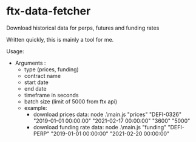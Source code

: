 # ftx-data-fetcher
Download historical data for perps, futures and funding rates

Written quickly, this is mainly a tool for me.

Usage:
  - Arguments : 
      - type (prices, funding)
      - contract name
      - start date
      - end date
      - timeframe in seconds
      - batch size (limit of 5000 from ftx api)
      - example:
        - download prices data:
            node .\main.js "prices" "DEFI-0326" "2019-01-01 00:00:00" "2021-02-17 00:00:00" "3600" "5000"
        - download funding rate data:
            node .\main.js "funding" "DEFI-PERP" "2019-01-01 00:00:00" "2021-02-20 00:00:00"
      
      
